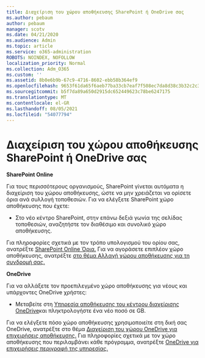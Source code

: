 ```yaml
---
title: Διαχείριση του χώρου αποθήκευσης SharePoint ή OneDrive σας
ms.author: pebaum
author: pebaum
manager: scotv
ms.date: 04/21/2020
ms.audience: Admin
ms.topic: article
ms.service: o365-administration
ROBOTS: NOINDEX, NOFOLLOW
localization_priority: Normal
ms.collection: Adm_O365
ms.custom: ''
ms.assetid: 8b0e6b9b-67c9-4716-8602-ebb58b364ef9
ms.openlocfilehash: 9653f61da65f6aeb77ba33cb7eaf7f508ec7da8d38c3b32c2c30ea519d31ada6
ms.sourcegitcommit: b5f7da89a650d2915dc652449623c78be6247175
ms.translationtype: MT
ms.contentlocale: el-GR
ms.lasthandoff: 08/05/2021
ms.locfileid: "54077794"
---
```

# <a name="manage-your-sharepoint-or-onedrive-storage"></a>Διαχείριση του χώρου αποθήκευσης SharePoint ή OneDrive σας

 **SharePoint Online**
  
Για τους περισσότερους οργανισμούς, SharePoint γίνεται αυτόματα η διαχείριση του χώρου αποθήκευσης, ώστε να μην χρειάζεται να ορίσετε όρια ανά συλλογή τοποθεσιών. Για να ελέγξετε SharePoint χώρο αποθήκευσης που έχετε:
  
- Στο νέο κέντρο SharePoint, στην επάνω δεξιά γωνία της σελίδας τοποθεσιών, αναζητήστε τον διαθέσιμο και συνολικό χώρο αποθήκευσης.
    
Για πληροφορίες σχετικά με τον τρόπο υπολογισμού του ορίου σας, ανατρέξτε [SharePoint Online Όρια.](https://go.microsoft.com/fwlink/p/?LinkID=856113) Για να αγοράσετε επιπλέον χώρο αποθήκευσης, ανατρέξτε [στο θέμα Αλλαγή χώρου αποθήκευσης για τη συνδρομή σας.](https://go.microsoft.com/fwlink/?linkid=866428)
  
 **OneDrive**
  
Για να αλλάξετε τον προεπιλεγμένο χώρο αποθήκευσης για νέους και υπάρχοντες OneDrive χρήστες:
  
- Μεταβείτε στη [Υπηρεσία αποθήκευσης του κέντρου διαχείρισης OneDrive](https://admin.onedrive.com/?v=StorageSettings)και πληκτρολογήστε ένα νέο ποσό σε GB.
    
Για να ελέγξετε πόσο χώρο αποθήκευσης χρησιμοποιείτε στη δική σας OneDrive, ανατρέξτε στο θέμα [Διαχείριση του χώρου OneDrive για επιχειρήσεις αποθήκευσης.](https://go.microsoft.com/fwlink/?linkid=866429) Για πληροφορίες σχετικά με τον χώρο αποθήκευσης που περιλαμβάνει κάθε πρόγραμμα, ανατρέξτε [OneDrive για επιχειρήσεις περιγραφή της υπηρεσίας.](https://go.microsoft.com/fwlink/p/?LinkID=826071)
  

